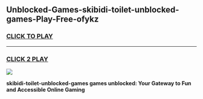 
## Unblocked-Games-skibidi-toilet-unblocked-games-Play-Free-ofykz
<h3>
<a href="https://premium76.site?title=skibidi-toilet-unblocked-games&ref=15A">CLICK TO PLAY</a></h3>
<hr>

<h3>
<a href="https://premium76.site?title=skibidi-toilet-unblocked-games&ref=15A">CLICK 2 PLAY</a>
  
</h3>

<a href="https://premium76.site?title=skibidi-toilet-unblocked-games&ref=15A"><img src="https://clearcache.store/games.png"></a>


**skibidi-toilet-unblocked-games games unblocked: Your Gateway to Fun and Accessible Online Gaming**

